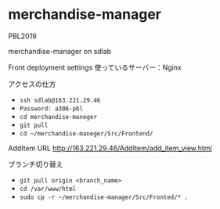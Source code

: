 # merchandise-manager
PBL2019

merchandise-manager on sdlab


Front deployment settings
使っているサーバー：Nginx

アクセスの仕方
*  `ssh sdlab@163.221.29.46`
*  `Password: a306-pbl`
*  `cd merchandise-maneger`  
*  `git pull`  
*  `cd ~/merchandise-maneger/Src/Frontend/` 

AddItem URL
http://163.221.29.46/AddItem/add_item_view.html


ブランチ切り替え
*  `git pull origin <branch_name>`  
*  `cd /var/www/html`  
*  `sudo cp -r ~/merchandise-manager/Src/Fronted/* .`  

